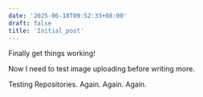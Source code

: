 ```yaml
---
date: '2025-06-18T09:52:33+08:00'
draft: false
title: 'Initial_post'
---
```


Finally get things working!

Now I need to test image uploading before writing more.

Testing Repositories. Again. Again. Again.